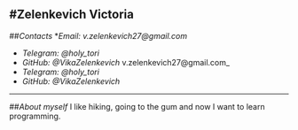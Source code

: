 #Zelenkevich Victoria
---
##_Contacts_
*_Email: v.zelenkevich27@gmail.com_
* _Telegram: @holy_tori_
* _GitHub: @VikaZelenkevich_
v.zelenkevich27@gmail.com_
* _Telegram: @holy_tori_
* _GitHub: @VikaZelenkevich_
---
##_About myself_
I like hiking, going to the gum and now I want to learn programming.

